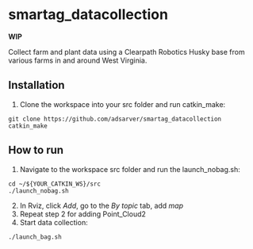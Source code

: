 # smartag_datacollection
  **WIP**
  
  Collect farm and plant data using a Clearpath Robotics Husky base from various farms in and around West Virginia.
  
## Installation
  1. Clone the workspace into your src folder and run catkin_make:
  ```
  git clone https://github.com/adsarver/smartag_datacollection
  catkin_make
  ```

## How to run
  1. Navigate to the workspace src folder and run the launch_nobag.sh:
  ```
  cd ~/${YOUR_CATKIN_WS}/src
  ./launch_nobag.sh
  ```
2. In Rviz, click *Add*, go to the *By topic* tab, add *map*
3. Repeat step 2 for adding Point_Cloud2
4. Start data collection:
  ```
  ./launch_bag.sh
  ```

